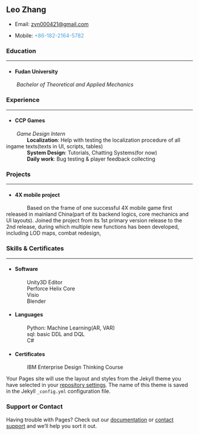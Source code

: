 ## Leo Zhang ##
+ Email: <font color="#4ea1db">zyn000421@gmail.com</font>

+ Mobile: <font color="#4ea1db">+86-182-2164-5782</font>

### Education
---
+ #### Fudan University
&ensp;&ensp;&ensp;&ensp;*Bachelor of Theoretical and Applied Mechanics*
&ensp;&ensp;&ensp;&ensp;
### Experience
---
+ #### CCP Games
&ensp;&ensp;&ensp;&ensp;*Game Design Intern*</br>
&ensp;&ensp;&ensp;&ensp;&ensp;&ensp;&ensp;&ensp;**Localization**: Help with testing the localization procedure of all ingame texts(texts in UI, scripts, tables)</br>
&ensp;&ensp;&ensp;&ensp;&ensp;&ensp;&ensp;&ensp;**System Design**: Tutorials, Chatting Systems(for now)</br>
&ensp;&ensp;&ensp;&ensp;&ensp;&ensp;&ensp;&ensp;**Daily work**: Bug testing & player feedback collecting</br>

### Projects
---
+ #### 4X mobile project
&ensp;&ensp;&ensp;&ensp;&ensp;&ensp;&ensp;&ensp;Based on the frame of one successful 4X mobile game first released in mainland China(part of its backend logics, core mechanics and UI layouts). Joined the project from its 1st primary version release to the 2nd release, during which multiple new functions has been developed, including LOD maps, combat redesign, 

### Skills & Certificates
---
+ #### Software
&ensp;&ensp;&ensp;&ensp;&ensp;&ensp;&ensp;&ensp;Unity3D Editor</br>
&ensp;&ensp;&ensp;&ensp;&ensp;&ensp;&ensp;&ensp;Perforce Helix Core</br>
&ensp;&ensp;&ensp;&ensp;&ensp;&ensp;&ensp;&ensp;Visio</br>
&ensp;&ensp;&ensp;&ensp;&ensp;&ensp;&ensp;&ensp;Blender
+ #### Languages
&ensp;&ensp;&ensp;&ensp;&ensp;&ensp;&ensp;&ensp;Python: Machine Learning(AR, VAR)</br>
&ensp;&ensp;&ensp;&ensp;&ensp;&ensp;&ensp;&ensp;sql: basic DDL and DQL</br>
&ensp;&ensp;&ensp;&ensp;&ensp;&ensp;&ensp;&ensp;C#</br>
+ #### Certificates
&ensp;&ensp;&ensp;&ensp;&ensp;&ensp;&ensp;&ensp;IBM Enterprise Design Thinking Course

Your Pages site will use the layout and styles from the Jekyll theme you have selected in your [repository settings](https://github.com/LeoZhang421/LeoZhang421.github.io/settings/pages). The name of this theme is saved in the Jekyll `_config.yml` configuration file.

### Support or Contact

Having trouble with Pages? Check out our [documentation](https://docs.github.com/categories/github-pages-basics/) or [contact support](https://support.github.com/contact) and we’ll help you sort it out.
